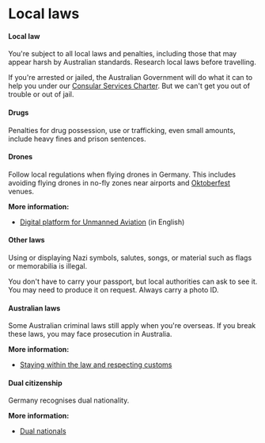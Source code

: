 # Local laws

#### Local law

You're subject to all local laws and penalties, including those that may appear harsh by Australian standards. Research local laws before travelling.

If you're arrested or jailed, the Australian Government will do what it can to help you under our [Consular Services Charter](/consular-services/consular-services-charter "Consular Services Charter"). But we can't get you out of trouble or out of jail.

#### Drugs

Penalties for drug possession, use or trafficking, even small amounts, include heavy fines and prison sentences.

#### Drones

Follow local regulations when flying drones in Germany. This includes avoiding flying drones in no-fly zones near airports and [Oktoberfest](https://www.oktoberfest.de/en) venues.

**More information:**

* [Digital platform for Unmanned Aviation](https://www.dipul.de/homepage/en/) (in English)

#### Other laws

Using or displaying Nazi symbols, salutes, songs, or material such as flags or memorabilia is illegal.

You don't have to carry your passport, but local authorities can ask to see it. You may need to produce it on request. Always carry a photo ID.

#### Australian laws

Some Australian criminal laws still apply when you're overseas. If you break these laws, you may face prosecution in Australia.

**More information:**

* [Staying within the law and respecting customs](/before-you-go/laws "Staying within the law")

#### Dual citizenship

Germany recognises dual nationality.

**More information:**

* [Dual nationals](/before-you-go/who-you-are/dual-nationals "Advice for dual nationals")